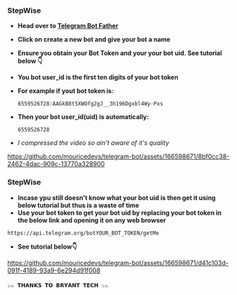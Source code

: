 ### StepWise ###

- **Head over to [Telegram Bot Father](https://t.me/BotFather)**
- **Click on create a new bot and give your bot a name**

- **Ensure you obtain your Bot Token and your your bot uid. See tutorial below 👇**
- **You bot user_id is the first ten digits of your bot token**
- **For example if yout bot token is:**
  ```
  6559526728:AAGkB8t5XWOfg2gJ__3h196Dgxbl4Wy-Pxs
  ```
- **Then your bot user_id(uid) is automatically:**
  ```
  6559526728
  ```
- *I compressed the video so ain't aware of it's quality*

https://github.com/mouricedevs/telegram-bot/assets/166598671/8bf0cc38-2462-4dac-909c-13770a328900

### StepWise ###
- **Incase ypu still doesn't know what your bot uid is then get it using below tutorial but thus is a waste of time**
- **Use your bot token to get your bot uid by replacing your bot token in the below link and opening it on any web browser**

```
https://api.telegram.org/botYOUR_BOT_TOKEN/getMe
```
- **See tutorial below👇**
  
https://github.com/mouricedevs/telegram-bot/assets/166598671/d41c103d-091f-4189-93a9-6e294d91f008


`𓃮 𝗧𝗛𝗔𝗡𝗞𝗦 𝗧𝗢 𝗕𝗥𝗬𝗔𝗡𝗧 𝗧𝗘𝗖𝗛 𓃮`
